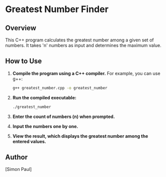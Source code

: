 # Greatest Number Finder

## Overview

This C++ program calculates the greatest number among a given set of numbers. It takes 'n' numbers as input and determines the maximum value.

## How to Use

1. **Compile the program using a C++ compiler.** For example, you can use g++:
   ```bash
   g++ greatest_number.cpp -o greatest_number
   ```

2. **Run the compiled executable:**
   ```bash
   ./greatest_number
   ```

3. **Enter the count of numbers (n) when prompted.**
   
4. **Input the numbers one by one.**

5. **View the result, which displays the greatest number among the entered values.**

## Author

[Simon Paul]
